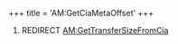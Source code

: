 +++
title = 'AM:GetCiaMetaOffset'
+++

1.  REDIRECT
    [AM:GetTransferSizeFromCia](AM:GetTransferSizeFromCia "wikilink")
